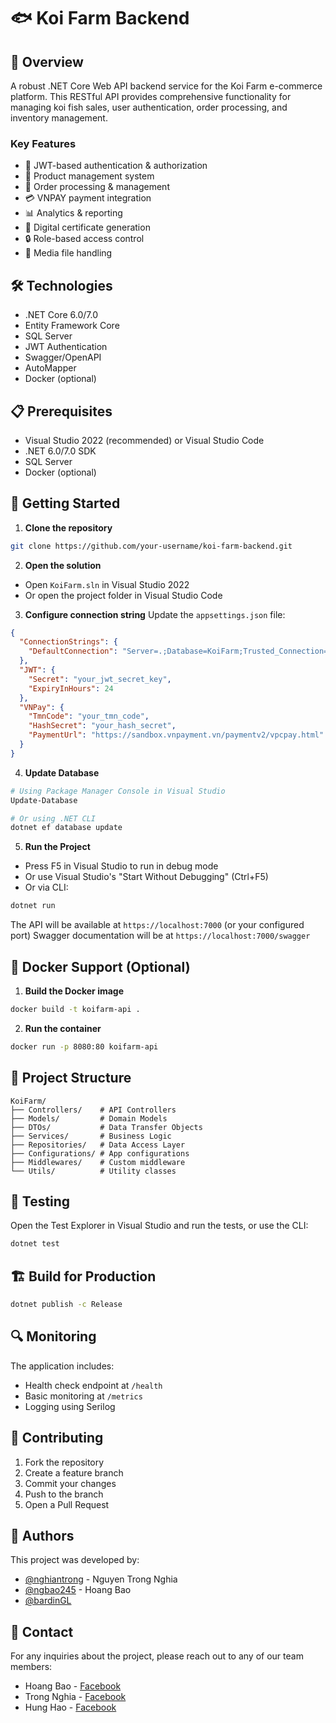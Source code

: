 # 🐟 Koi Farm Backend

## 🌟 Overview

A robust .NET Core Web API backend service for the Koi Farm e-commerce platform. This RESTful API provides comprehensive functionality for managing koi fish sales, user authentication, order processing, and inventory management.

### Key Features

- 🔐 JWT-based authentication & authorization
- 🏪 Product management system
- 🛒 Order processing & management
- 💳 VNPAY payment integration
- 📊 Analytics & reporting
- 📜 Digital certificate generation
- 🔒 Role-based access control
- 📱 Media file handling

## 🛠 Technologies

- .NET Core 6.0/7.0
- Entity Framework Core
- SQL Server
- JWT Authentication
- Swagger/OpenAPI
- AutoMapper
- Docker (optional)

## 📋 Prerequisites

- Visual Studio 2022 (recommended) or Visual Studio Code
- .NET 6.0/7.0 SDK
- SQL Server
- Docker (optional)

## 🚀 Getting Started

1. **Clone the repository**
```bash
git clone https://github.com/your-username/koi-farm-backend.git
```

2. **Open the solution**
- Open `KoiFarm.sln` in Visual Studio 2022
- Or open the project folder in Visual Studio Code

3. **Configure connection string**
Update the `appsettings.json` file:
```json
{
  "ConnectionStrings": {
    "DefaultConnection": "Server=.;Database=KoiFarm;Trusted_Connection=True;MultipleActiveResultSets=true"
  },
  "JWT": {
    "Secret": "your_jwt_secret_key",
    "ExpiryInHours": 24
  },
  "VNPay": {
    "TmnCode": "your_tmn_code",
    "HashSecret": "your_hash_secret",
    "PaymentUrl": "https://sandbox.vnpayment.vn/paymentv2/vpcpay.html"
  }
}
```

4. **Update Database**
```bash
# Using Package Manager Console in Visual Studio
Update-Database

# Or using .NET CLI
dotnet ef database update
```

5. **Run the Project**
- Press F5 in Visual Studio to run in debug mode
- Or use Visual Studio's "Start Without Debugging" (Ctrl+F5)
- Or via CLI:
```bash
dotnet run
```

The API will be available at `https://localhost:7000` (or your configured port)
Swagger documentation will be at `https://localhost:7000/swagger`

## 🐳 Docker Support (Optional)

1. **Build the Docker image**
```bash
docker build -t koifarm-api .
```

2. **Run the container**
```bash
docker run -p 8080:80 koifarm-api
```

## 📁 Project Structure

```
KoiFarm/
├── Controllers/    # API Controllers
├── Models/         # Domain Models
├── DTOs/           # Data Transfer Objects
├── Services/       # Business Logic
├── Repositories/   # Data Access Layer
├── Configurations/ # App configurations
├── Middlewares/    # Custom middleware
└── Utils/          # Utility classes
```

## 🧪 Testing

Open the Test Explorer in Visual Studio and run the tests, or use the CLI:
```bash
dotnet test
```

## 🏗 Build for Production

```bash
dotnet publish -c Release
```

## 🔍 Monitoring

The application includes:
- Health check endpoint at `/health`
- Basic monitoring at `/metrics`
- Logging using Serilog

## 🤝 Contributing

1. Fork the repository
2. Create a feature branch
3. Commit your changes
4. Push to the branch
5. Open a Pull Request

## 👥 Authors

This project was developed by:

- [@nghiantrong](https://github.com/nghiantrong) - Nguyen Trong Nghia
- [@ngbao245](https://github.com/ngbao245) - Hoang Bao
- [@bardinGL](https://github.com/Bardingl)

## 📧 Contact

For any inquiries about the project, please reach out to any of our team members:

- Hoang Bao - [Facebook](https://facebook.com/ng.bao245)
- Trong Nghia - [Facebook](https://www.facebook.com/trongnghia.nguyen.1238)
- Hung Hao - [Facebook](https://www.facebook.com/hao.nguyenhung.566)
